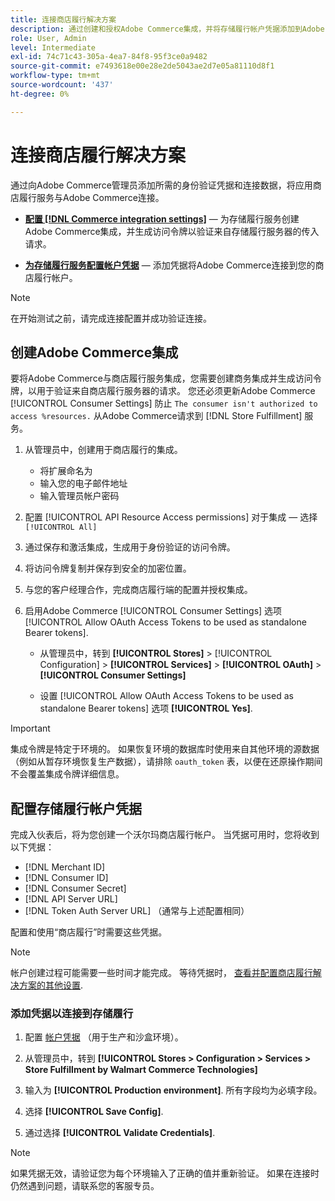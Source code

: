 ```yaml
---
title: 连接商店履行解决方案
description: 通过创建和授权Adobe Commerce集成，并将存储履行帐户凭据添加到Adobe Commerce服务配置，在Adobe Commerce与存储履行解决方案之间建立连接。
role: User, Admin
level: Intermediate
exl-id: 74c71c43-305a-4ea7-84f8-95f3ce0a9482
source-git-commit: e7493618e00e28e2de5043ae2d7e05a81110d8f1
workflow-type: tm+mt
source-wordcount: '437'
ht-degree: 0%

---
```


# 连接商店履行解决方案

通过向Adobe Commerce管理员添加所需的身份验证凭据和连接数据，将应用商店履行服务与Adobe Commerce连接。

- **[配置 [!DNL Commerce integration settings]](#create-an-adobe-commerce-integration)** — 为存储履行服务创建Adobe Commerce集成，并生成访问令牌以验证来自存储履行服务器的传入请求。

- **[为存储履行服务配置帐户凭据](#configure-store-fulfillment-account-credentials)** — 添加凭据将Adobe Commerce连接到您的商店履行帐户。

>[!NOTE]
>
>在开始测试之前，请完成连接配置并成功验证连接。

## 创建Adobe Commerce集成

要将Adobe Commerce与商店履行服务集成，您需要创建商务集成并生成访问令牌，以用于验证来自商店履行服务器的请求。 您还必须更新Adobe Commerce [!UICONTROL Consumer Settings] 防止 `The consumer isn't authorized to access %resources.` 从Adobe Commerce请求到 [!DNL Store Fulfillment] 服务。

1. 从管理员中，创建用于商店履行的集成。

   - 将扩展命名为
   - 输入您的电子邮件地址
   - 输入管理员帐户密码

1. 配置 [!UICONTROL API Resource Access permissions] 对于集成 — 选择 `[!UICONTROL All]`

1. 通过保存和激活集成，生成用于身份验证的访问令牌。

1. 将访问令牌复制并保存到安全的加密位置。

1. 与您的客户经理合作，完成商店履行端的配置并授权集成。

1. 启用Adobe Commerce [!UICONTROL Consumer Settings] 选项 [!UICONTROL Allow OAuth Access Tokens to be used as standalone Bearer tokens].

   - 从管理员中，转到 **[!UICONTROL Stores]** >  [!UICONTROL Configuration] > **[!UICONTROL Services]** >  **[!UICONTROL OAuth]** > **[!UICONTROL Consumer Settings]**

   - 设置 [!UICONTROL Allow OAuth Access Tokens to be used as standalone Bearer tokens] 选项 **[!UICONTROL Yes]**.

>[!IMPORTANT]
>
> 集成令牌是特定于环境的。 如果恢复环境的数据库时使用来自其他环境的源数据（例如从暂存环境恢复生产数据），请排除 `oauth_token` 表，以便在还原操作期间不会覆盖集成令牌详细信息。


## 配置存储履行帐户凭据

完成入伙表后，将为您创建一个沃尔玛商店履行帐户。 当凭据可用时，您将收到以下凭据：

- [!DNL Merchant ID]
- [!DNL Consumer ID]
- [!DNL Consumer Secret]
- [!DNL API Server URL]
- [!DNL Token Auth Server URL] （通常与上述配置相同）

配置和使用“商店履行”时需要这些凭据。

>[!NOTE]
>
>帐户创建过程可能需要一些时间才能完成。 等待凭据时， [查看并配置商店履行解决方案的其他设置](service-config-settings-overview.md).

### 添加凭据以连接到存储履行

1. 配置 [帐户凭据](enable-general.md) （用于生产和沙盒环境）。

1. 从管理员中，转到 **[!UICONTROL Stores > Configuration > Services > Store Fulfillment by Walmart Commerce Technologies]**

1. 输入为 **[!UICONTROL Production environment]**. 所有字段均为必填字段。

1. 选择 **[!UICONTROL Save Config]**.

1. 通过选择 **[!UICONTROL Validate Credentials]**.

>[!NOTE]
>
>如果凭据无效，请验证您为每个环境输入了正确的值并重新验证。 如果在连接时仍然遇到问题，请联系您的客服专员。
